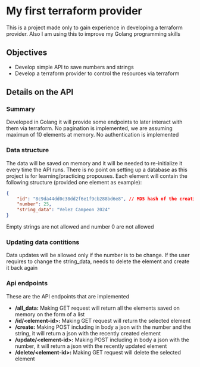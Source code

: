 # My first terraform provider
This is a project made only to gain experience in developing a terraform provider. Also I am using this to improve my Golang programming skills

## Objectives
 - Develop simple API to save numbers and strings
 - Develop a terraform provider to control the resources via terraform


## Details on the API

### Summary
Developed in Golang it will provide some endpoints to later interact with them via terraform.
No pagination is implemented, we are assuming maximun of 10 elements at memory. No authentication is implemented

### Data structure
The data will be saved on memory and it will be needed to re-initialize it every time the API runs. There is no point on setting up a database as this project is for learning/practicing propouses.
Each element will contain the following structure (provided one element as example):

```json
{
    "id": "8c9da44dd0c38dd2f6e1f9cb288bd6e8", // MD5 hash of the creation timestamp with timezone included
    "number": 25,
    "string_data": "Velez Campeon 2024"
}
```
Empty strings are not allowed and number 0 are not allowed

### Updating data contitions
Data updates will be allowed only if the number is to be change. If the user requires to change the string_data, needs to delete the element and create it back again

### Api endpoints
These are the API endpoints that are implemented
 - **/all_data:** Making GET request will return all the elements saved on memory on the form of a list
 - **/id/\<element-id>:** Making GET request will return the selected element
 - **/create:** Making POST including in body a json with the number and the string, it will return a json with the recently created element
 - **/update/\<element-id>:** Making POST including in body a json with the number, it will return a json with the recently updated element
 - **/delete/\<element-id>:** Making GET request will delete the selected element